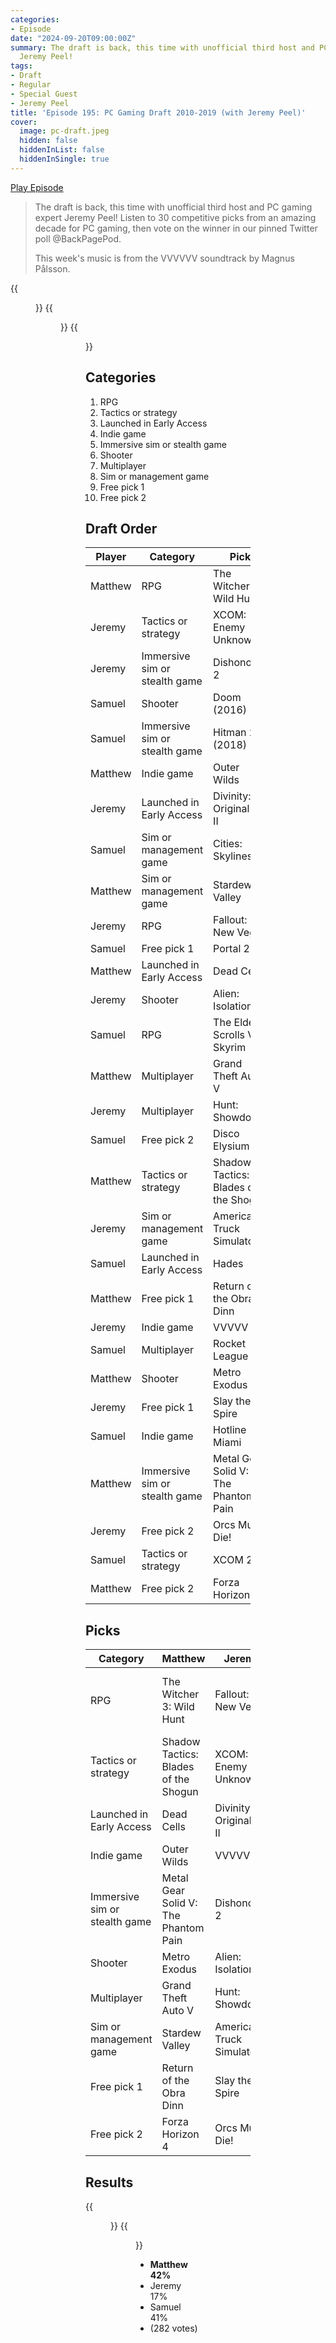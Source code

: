 ```yaml
---
categories:
- Episode
date: "2024-09-20T09:00:00Z"
summary: The draft is back, this time with unofficial third host and PC gaming expert
  Jeremy Peel!
tags:
- Draft
- Regular
- Special Guest
- Jeremy Peel
title: 'Episode 195: PC Gaming Draft 2010-2019 (with Jeremy Peel)'
cover: 
  image: pc-draft.jpeg
  hidden: false
  hiddenInList: false
  hiddenInSingle: true
---
```


[Play Episode](https://www.patreon.com/posts/episode-195-pc-112386034)
> The draft is back, this time with unofficial third host and PC gaming expert Jeremy Peel! Listen to 30 competitive picks from an amazing decade for PC gaming, then vote on the winner in our pinned Twitter poll @BackPagePod.
>
> This week's music is from the VVVVVV soundtrack by Magnus Pålsson.

{{<figure 
    src="pc-draft.jpeg" 
    caption="Image Credit: gjones86" 
    alt="PC Draft">}}
{{<figure 
    src="morse.jpeg" 
    alt="Morse" >}}
{{<figure 
    src="gta-v-pc-draft.jpeg" 
    alt="GTA V"
    caption="Image Credit: Bjorn" >}}

## Categories

1. RPG
2. Tactics or strategy
3. Launched in Early Access
4. Indie game
5. Immersive sim or stealth game
6. Shooter
7. Multiplayer
8. Sim or management game
9. Free pick 1
10. Free pick 2

## Draft Order

| Player  | Category  | Pick                                           |
|-----------|-----|------------------------------------------------|
|Matthew | RPG |The Witcher 3: Wild Hunt|
|Jeremy|Tactics or strategy |XCOM: Enemy Unknown|
|Jeremy|Immersive sim or stealth game |Dishonored 2|
|Samuel|Shooter|Doom (2016) |
|Samuel|Immersive sim or stealth game|Hitman 2 (2018) |
|Matthew|Indie game|Outer Wilds |
|Jeremy|Launched in Early Access|Divinity: Original Sin II|
|Samuel|Sim or management game|Cities: Skylines|
|Matthew|Sim or management game|Stardew Valley|
|Jeremy|RPG|Fallout: New Vegas|
|Samuel|Free pick 1| Portal 2|
|Matthew|Launched in Early Access|Dead Cells|
|Jeremy|Shooter|Alien: Isolation|
|Samuel|RPG|The Elder Scrolls V: Skyrim|
|Matthew|Multiplayer|Grand Theft Auto V|
|Jeremy|Multiplayer|Hunt: Showdown|
|Samuel|Free pick 2 |Disco Elysium|
|Matthew|Tactics or strategy|Shadow Tactics: Blades of the Shogun|
|Jeremy|Sim or management game | American Truck Simulator|
|Samuel|Launched in Early Access |Hades|
|Matthew|Free pick 1 |Return of the Obra Dinn|
|Jeremy|Indie game|VVVVV|
|Samuel|Multiplayer|Rocket League |
|Matthew|Shooter|Metro Exodus |
|Jeremy|Free pick 1 |Slay the Spire|
|Samuel|Indie game|Hotline Miami |
|Matthew|Immersive sim or stealth game|Metal Gear Solid V: The Phantom Pain |
|Jeremy|Free pick 2|Orcs Must Die! |
|Samuel| Tactics or strategy|XCOM 2 |
|Matthew|Free pick 2 | Forza Horizon 4 |

## Picks

| Category         | Matthew    | Jeremy     | Samuel |
|------------------|--------------------|-------------------|---|
| RPG |The Witcher 3: Wild Hunt |Fallout: New Vegas|The Elder Scrolls V: Skyrim|
| Tactics or strategy | Shadow Tactics: Blades of the Shogun | XCOM: Enemy Unknown| XCOM 2 |
|Launched in Early Access | Dead Cells | Divinity: Original Sin II| Hades |
|Indie game|Outer Wilds | VVVVV | Hotline Miami |
| Immersive sim or stealth game | Metal Gear Solid V: The Phantom Pain | Dishonored 2| Hitman 2 (2018) |
| Shooter | Metro Exodus | Alien: Isolation | Doom (2016) |
| Multiplayer | Grand Theft Auto V | Hunt: Showdown | Rocket League |
| Sim or management game | Stardew Valley | American Truck Simulator | Cities: Skylines|
| Free pick 1 | Return of the Obra Dinn | Slay the Spire | Portal 2 |
| Free pick 2 | Forza Horizon 4 | Orcs Must Die! | Disco Elysium |

## Results

{{<figure 
    src="down-to-the-wire.jpeg" 
    alt="Down to the wire" >}}
{{<figure 
    src="frozen-poll.jpeg" 
    alt="Frozen poll" >}}

- **Matthew 42%**
- Jeremy 17%
- Samuel 41%
- (282 votes)